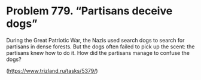 # Problem 779. “Partisans deceive dogs”

During the Great Patriotic War, the Nazis used search dogs to search for partisans in dense forests. But the dogs often failed to pick up the scent: the partisans knew how to do it. How did the partisans manage to confuse the dogs?

(https://www.trizland.ru/tasks/5379/)